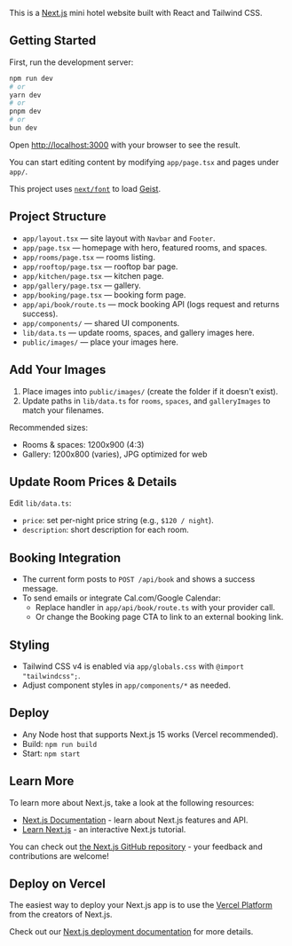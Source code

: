 This is a [Next.js](https://nextjs.org) mini hotel website built with React and Tailwind CSS.

## Getting Started

First, run the development server:

```bash
npm run dev
# or
yarn dev
# or
pnpm dev
# or
bun dev
```

Open [http://localhost:3000](http://localhost:3000) with your browser to see the result.

You can start editing content by modifying `app/page.tsx` and pages under `app/`.

This project uses [`next/font`](https://nextjs.org/docs/app/building-your-application/optimizing/fonts) to load [Geist](https://vercel.com/font).

## Project Structure

- `app/layout.tsx` — site layout with `Navbar` and `Footer`.
- `app/page.tsx` — homepage with hero, featured rooms, and spaces.
- `app/rooms/page.tsx` — rooms listing.
- `app/rooftop/page.tsx` — rooftop bar page.
- `app/kitchen/page.tsx` — kitchen page.
- `app/gallery/page.tsx` — gallery.
- `app/booking/page.tsx` — booking form page.
- `app/api/book/route.ts` — mock booking API (logs request and returns success).
- `app/components/` — shared UI components.
- `lib/data.ts` — update rooms, spaces, and gallery images here.
- `public/images/` — place your images here.

## Add Your Images

1. Place images into `public/images/` (create the folder if it doesn't exist).
2. Update paths in `lib/data.ts` for `rooms`, `spaces`, and `galleryImages` to match your filenames.

Recommended sizes:

- Rooms & spaces: 1200x900 (4:3)
- Gallery: 1200x800 (varies), JPG optimized for web

## Update Room Prices & Details

Edit `lib/data.ts`:

- `price`: set per-night price string (e.g., `$120 / night`).
- `description`: short description for each room.

## Booking Integration

- The current form posts to `POST /api/book` and shows a success message.
- To send emails or integrate Cal.com/Google Calendar:
  - Replace handler in `app/api/book/route.ts` with your provider call.
  - Or change the Booking page CTA to link to an external booking link.

## Styling

- Tailwind CSS v4 is enabled via `app/globals.css` with `@import "tailwindcss";`.
- Adjust component styles in `app/components/*` as needed.

## Deploy

- Any Node host that supports Next.js 15 works (Vercel recommended).
- Build: `npm run build`
- Start: `npm start`

## Learn More

To learn more about Next.js, take a look at the following resources:

- [Next.js Documentation](https://nextjs.org/docs) - learn about Next.js features and API.
- [Learn Next.js](https://nextjs.org/learn) - an interactive Next.js tutorial.

You can check out [the Next.js GitHub repository](https://github.com/vercel/next.js) - your feedback and contributions are welcome!

## Deploy on Vercel

The easiest way to deploy your Next.js app is to use the [Vercel Platform](https://vercel.com/new?utm_medium=default-template&filter=next.js&utm_source=create-next-app&utm_campaign=create-next-app-readme) from the creators of Next.js.

Check out our [Next.js deployment documentation](https://nextjs.org/docs/app/building-your-application/deploying) for more details.
